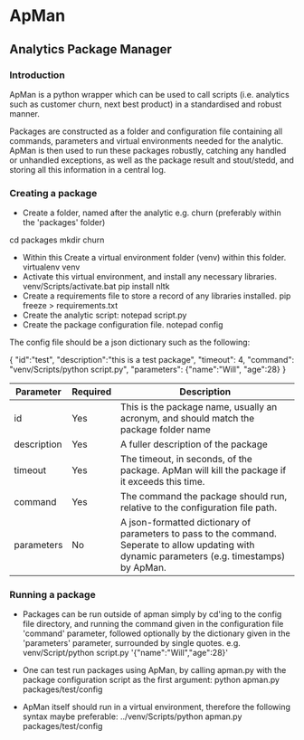 # ApMan
## Analytics Package Manager

### Introduction
ApMan is a python wrapper which can be used to call scripts (i.e. analytics such as customer churn, next best product) in a standardised and robust manner. 

Packages are constructed as a folder and configuration file containing all commands, parameters and virtual environments needed for the analytic. ApMan is then used to run these packages robustly, catching any handled or unhandled exceptions, as well as the package result and stout/stedd, and storing all this information in a central log.

### Creating a package

* Create a folder, named after the analytic e.g. churn (preferably within the 'packages' folder)

cd packages
mkdir churn

* Within this Create a virtual environment folder (venv) within this folder.
	virtualenv venv
* Activate this virtual environment, and install any necessary libraries.
	venv/Scripts/activate.bat
	pip install nltk
* Create a requirements file to store a record of any libraries installed.
	pip freeze > requirements.txt
* Create the analytic script:
	notepad script.py
* Create the package configuration file.
	notepad config

The config file should be a json dictionary such as the following:

{
    "id":"test",
    "description":"this is a test package",
    "timeout": 4,
    "command": "venv/Scripts/python script.py",
    "parameters": {"name":"Will", "age":28}
}

Parameter | Required | Description
----------|---------|-------------------------------
id | Yes | This is the package name, usually an acronym, and should match the package folder name
description | Yes | A fuller description of the package
timeout | Yes | The timeout, in seconds, of the package. ApMan will kill the package if it exceeds this time.
command | Yes | The command the package should run, relative to the configuration file path.
parameters | No | A json-formatted dictionary of parameters to pass to the command. Seperate to allow updating with dynamic parameters (e.g. timestamps) by ApMan.

### Running a package

* Packages can be run outside of apman simply by cd'ing to the config file directory, and running the command given in the configuration file 'command' parameter, followed optionally by the dictionary given in the 'parameters' parameter, surrounded by single quotes. e.g.
	venv/Script/python script.py '{"name":"Will","age":28}'

* One can test run packages using ApMan, by calling apman.py with the package configuration script as the first argument:
	python apman.py packages/test/config
* ApMan itself should run in a virtual environment, therefore the following syntax maybe preferable:
	../venv/Scripts/python apman.py packages/test/config